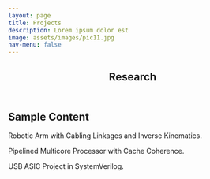 ```yaml
---
layout: page
title: Projects
description: Lorem ipsum dolor est
image: assets/images/pic11.jpg
nav-menu: false
---
```


<!-- Main -->
<div id="main" class="alt">

<!-- One -->
<section id="one">
	<div class="inner">
		<header class="major">
			<h1>Research</h1>
		</header>

<!-- Content -->
<h2 id="content">Sample Content</h2>
<p>
Robotic Arm with Cabling Linkages and Inverse Kinematics.

Pipelined Multicore Processor with Cache Coherence.

USB ASIC Project in SystemVerilog.
</p>
